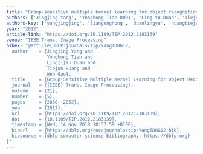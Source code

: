 ```yaml
---
title: "Group-sensitive multiple kernel learning for object recognition"
authors: ['Jingjing Yang', 'Yonghong Tian 0001', 'Ling-Yu Duan', 'Tiejun Huang', 'Wen Gao 0001']
authors-key: ['yangjingjing', 'tianyonghong', 'duanlingyu', 'huangtiejun', 'gaowen']
year: "2012"
article-link: "https://doi.org/10.1109/TIP.2012.2183139"
venue: "IEEE Trans. Image Processing"
bibex: "@article{DBLP:journals/tip/YangTDHG12,
  author    = {Jingjing Yang and
               Yonghong Tian and
               Ling{-}Yu Duan and
               Tiejun Huang and
               Wen Gao},
  title     = {Group-Sensitive Multiple Kernel Learning for Object Recognition},
  journal   = {{IEEE} Trans. Image Processing},
  volume    = {21},
  number    = {5},
  pages     = {2838--2852},
  year      = {2012},
  url       = {https://doi.org/10.1109/TIP.2012.2183139},
  doi       = {10.1109/TIP.2012.2183139},
  timestamp = {Wed, 14 Nov 2018 10:37:59 +0100},
  biburl    = {https://dblp.org/rec/journals/tip/YangTDHG12.bib},
  bibsource = {dblp computer science bibliography, https://dblp.org}
}"
---
```

